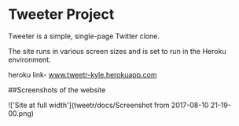 # Tweeter Project

Tweeter is a simple, single-page Twitter clone.

The site runs in various screen sizes and is set to run in the Heroku environment.

heroku link- www.tweetr-kyle.herokuapp.com

##Screenshots of the website

!['Site at full width'](tweetr/docs/Screenshot from 2017-08-10 21-19-00.png)
